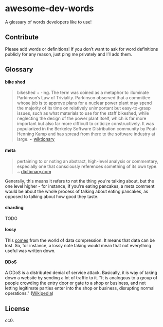 # awesome-dev-words
A glossary of words developers like to use!

## Contribute

Please add words or definitions! If you don’t want to ask for word definitions publicly for any reason, just ping me privately and I’ll add them.

## Glossary

#### bike shed

> bikeshed +‎ -ing. The term was coined as a metaphor to illuminate Parkinson’s Law of Triviality. Parkinson observed that a committee whose job is to approve plans for a nuclear power plant may spend the majority of its time on relatively unimportant but easy-to-grasp issues, such as what materials to use for the staff bikeshed, while neglecting the design of the power plant itself, which is far more important but also far more difficult to criticize constructively. It was popularized in the Berkeley Software Distribution community by Poul-Henning Kamp and has spread from there to the software industry at large.
~ [wiktionary](https://en.wiktionary.org/wiki/bikeshedding)

#### meta

> pertaining to or noting an abstract, high-level analysis or commentary, especially one that consciously references something of its own type.
~ [dictionary.com](http://www.dictionary.com/browse/meta?s=t)

Generally, this means it refers to not the thing you're talking about, but the one level higher - for instance, if you're eating pancakes, a meta comment would be about the whole process of talking about eating pancakes, as opposed to talking about how good they taste. 

#### sharding

TODO

#### lossy

This [comes](https://en.wikipedia.org/wiki/Lossy_compression) from the world of data compression. It means that data can be lost. So, for instance, a lossy note taking would mean that not everything useful was written down.

#### DDoS

A DDoS is a distributed denial of service attack. Basically, it is way of taking down a website by sending a lot of traffic to it. "It is analogous to a group of people crowding the entry door or gate to a shop or business, and not letting legitimate parties enter into the shop or business, disrupting normal operations." ([Wikipedia](https://en.wikipedia.org/wiki/Denial-of-service_attack))

## License

cc0.
